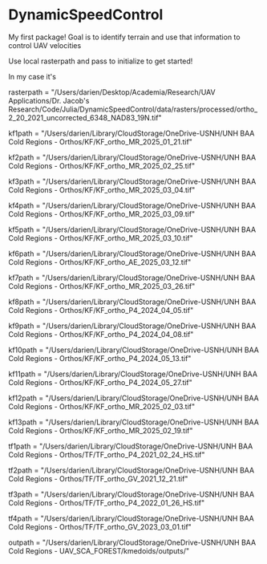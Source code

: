 # DynamicSpeedControl
My first package! Goal is to identify terrain and use that information to control UAV velocities

Use local rasterpath and pass to initialize to get started!

In my case it's

rasterpath = "/Users/darien/Desktop/Academia/Research/UAV Applications/Dr. Jacob's Research/Code/Julia/DynamicSpeedControl/data/rasters/processed/ortho_2_20_2021_uncorrected_6348_NAD83_19N.tif"

kf1path = "/Users/darien/Library/CloudStorage/OneDrive-USNH/UNH BAA Cold Regions - Orthos/KF/KF_ortho_MR_2025_01_21.tif"

kf2path = "/Users/darien/Library/CloudStorage/OneDrive-USNH/UNH BAA Cold Regions - Orthos/KF/KF_ortho_MR_2025_02_25.tif"

kf3path = "/Users/darien/Library/CloudStorage/OneDrive-USNH/UNH BAA Cold Regions - Orthos/KF/KF_ortho_MR_2025_03_04.tif"

kf4path = "/Users/darien/Library/CloudStorage/OneDrive-USNH/UNH BAA Cold Regions - Orthos/KF/KF_ortho_MR_2025_03_09.tif"

kf5path = "/Users/darien/Library/CloudStorage/OneDrive-USNH/UNH BAA Cold Regions - Orthos/KF/KF_ortho_MR_2025_03_10.tif"

kf6path = "/Users/darien/Library/CloudStorage/OneDrive-USNH/UNH BAA Cold Regions - Orthos/KF/KF_ortho_AE_2025_03_12.tif"

kf7path = "/Users/darien/Library/CloudStorage/OneDrive-USNH/UNH BAA Cold Regions - Orthos/KF/KF_ortho_MR_2025_03_26.tif"

kf8path = "/Users/darien/Library/CloudStorage/OneDrive-USNH/UNH BAA Cold Regions - Orthos/KF/KF_ortho_P4_2024_04_05.tif"

kf9path = "/Users/darien/Library/CloudStorage/OneDrive-USNH/UNH BAA Cold Regions - Orthos/KF/KF_ortho_P4_2024_04_08.tif"

kf10path = "/Users/darien/Library/CloudStorage/OneDrive-USNH/UNH BAA Cold Regions - Orthos/KF/KF_ortho_P4_2024_05_13.tif"

kf11path = "/Users/darien/Library/CloudStorage/OneDrive-USNH/UNH BAA Cold Regions - Orthos/KF/KF_ortho_P4_2024_05_27.tif"

kf12path = "/Users/darien/Library/CloudStorage/OneDrive-USNH/UNH BAA Cold Regions - Orthos/KF/KF_ortho_MR_2025_02_03.tif"

kf13path = "/Users/darien/Library/CloudStorage/OneDrive-USNH/UNH BAA Cold Regions - Orthos/KF/KF_ortho_MR_2025_02_19.tif"

tf1path = "/Users/darien/Library/CloudStorage/OneDrive-USNH/UNH BAA Cold Regions - Orthos/TF/TF_ortho_P4_2021_02_24_HS.tif"

tf2path = "/Users/darien/Library/CloudStorage/OneDrive-USNH/UNH BAA Cold Regions - Orthos/TF/TF_ortho_GV_2021_12_21.tif"

tf3path = "/Users/darien/Library/CloudStorage/OneDrive-USNH/UNH BAA Cold Regions - Orthos/TF/TF_ortho_P4_2022_01_26_HS.tif"

tf4path = "/Users/darien/Library/CloudStorage/OneDrive-USNH/UNH BAA Cold Regions - Orthos/TF/TF_ortho_GV_2023_03_01.tif"

outpath = "/Users/darien/Library/CloudStorage/OneDrive-USNH/UNH BAA Cold Regions - UAV_SCA_FOREST/kmedoids/outputs/"